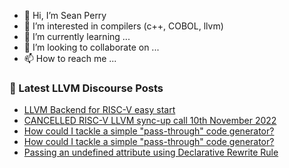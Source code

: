 - 👋 Hi, I’m Sean Perry
- 👀 I’m interested in compilers (c++, COBOL, llvm)
- 🌱 I’m currently learning ...
- 💞️ I’m looking to collaborate on ...
- 📫 How to reach me ...

<!---
s66perry/s66perry is a ✨ special ✨ repository because its `README.md` (this file) appears on your GitHub profile.
You can click the Preview link to take a look at your changes.
--->
### 📕 Latest LLVM Discourse Posts

<!-- DISCOURSE-LLVM:START -->
- [LLVM Backend for RISC-V easy start](https://discourse.llvm.org/t/llvm-backend-for-risc-v-easy-start/61508?page=2#post_28)
- [CANCELLED RISC-V LLVM sync-up call 10th November 2022](https://discourse.llvm.org/t/cancelled-risc-v-llvm-sync-up-call-10th-november-2022/66503#post_1)
- [How could I tackle a simple &quot;pass-through&quot; code generator?](https://discourse.llvm.org/t/how-could-i-tackle-a-simple-pass-through-code-generator/66502#post_2)
- [How could I tackle a simple &quot;pass-through&quot; code generator?](https://discourse.llvm.org/t/how-could-i-tackle-a-simple-pass-through-code-generator/66502#post_1)
- [Passing an undefined attribute using Declarative Rewrite Rule](https://discourse.llvm.org/t/passing-an-undefined-attribute-using-declarative-rewrite-rule/66468#post_4)
<!-- DISCOURSE-LLVM:END -->
